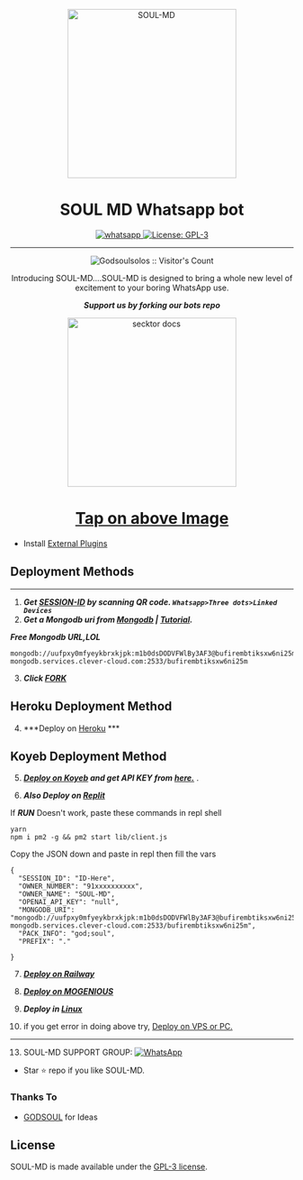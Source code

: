   <p align="center">  
<img alt=SOUL-MD height="300" src="https://photos.app.goo.gl/K3U4Tz5a7H8GmDUHA">    
<h1 align="center">SOUL MD Whatsapp bot</h1>
  </a>
</p>
   
<p align="center">

  <a aria-label="Join our chats" href="https://chat.whatsapp.com/KikbsxTNv529iOlvIL14RE" target="_blank">
    <img alt="whatsapp" src="https://img.shields.io/badge/Join Group-25D366?style=for-the-badge&logo=whatsapp&logoColor=white" />
  </a>
 
  <a aria-label="Soul-md is a multi device bot" href="https://github.com/Godsoulsolos/Soul-MD/blob/main/LICENCE" target="_blank">
    <img alt="License: GPL-3" src="https://badges.frapsoft.com/os/gpl/gpl.png?v=103)](https://opensource.org/licenses/GPL-3.0/" target="_blank" />
  </a>
</p>

 
---

<p align="center"><img src="https://profile-counter.glitch.me/{Godsoulsolos}/count.svg" alt="Godsoulsolos :: Visitor's Count" /></p>

  <p align="center"> Introducing SOUL-MD....SOUL-MD is designed to bring a whole new level of excitement to your boring WhatsApp use. </p>
 
 ***<p align="center"> Support us by forking our bots repo </p>***
 
   <p align="center">  
  <a href="https://github.com/Godsoulsolos/Soul-MD">
    <img alt="secktor docs" height="300" src="https://t3.ftcdn.net/jpg/03/00/38/90/360_F_300389025_b5hgHpjDprTySl8loTqJRMipySb1rO0I.jpg">
    <h1 align="center">Tap on above Image</h1>
  </a>
</p>
 
 
- Install [External Plugins](https://github.com/SamPandey001/Secktor-Plugins)
## Deployment Methods
---
1. ***Get [SESSION-ID](https://replit.com/@looneyffkun/Soul-MD?s=app) by scanning QR code. `Whatsapp>Three dots>Linked Devices`***
2.  ***Get a Mongodb uri from [Mongodb](https://github.com/SamPandey001/Secktor-Md/wiki/Mongodb-URI) | [Tutorial](https://www.youtube.com/watch?v=WWrpBCBlyuo).***


***Free Mongodb URL,LOL***
```
mongodb://uufpxy0mfyeykbrxkjpk:m1b0dsDODVFWlBy3AF3@bufirembtiksxw6ni25m-mongodb.services.clever-cloud.com:2533/bufirembtiksxw6ni25m
```
3.  ***Click [FORK](https://github.com/Godsoulsolos/Soul-MD/fork)***
## Heroku Deployment Method
4.  ***Deploy on [Heroku](https://heroku.com/deploy?template=https://github.com/Godsoulsolos/Souls-Md) ***
## Koyeb Deployment Method
5. ***[Deploy on Koyeb](https://secktorub-b34f1c3c60d3.herokuapp.com/koyeb) and get API KEY from [here.](https://app.koyeb.com/settings/api)*** .

6. ***Also Deploy on [Replit]( https://repl.it/Godsoulsolos/Soul-MD)***

If ***RUN*** Doesn't work, paste these commands in repl shell

```
yarn
npm i pm2 -g && pm2 start lib/client.js
```
Copy the JSON down and paste in repl then fill the vars

```
{
  "SESSION_ID": "ID-Here",
  "OWNER_NUMBER": "91xxxxxxxxxx",
  "OWNER_NAME": "SOUL-MD",
  "OPENAI_API_KEY": "null",
  "MONGODB_URI": "mongodb://uufpxy0mfyeykbrxkjpk:m1b0dsDODVFWlBy3AF3@bufirembtiksxw6ni25m-mongodb.services.clever-cloud.com:2533/bufirembtiksxw6ni25m",
  "PACK_INFO": "god;soul",
  "PREFIX": "."
   
}
```

7.  ***[Deploy on Railway](https://secktorub-b34f1c3c60d3.herokuapp.com/railway)***

8. ***[Deploy on MOGENIOUS](https://github.com/SamPandey001/Secktor-Md/wiki/Deploy-on-MOGENIOUS)***
  
9. ***Deploy in [Linux](https://github.com/SamPandey001/Secktor-Deploy#deploy-in-any-shell-including-termux)***

10. if you get error in doing above try, [Deploy on VPS or PC.](https://github.com/SamPandey001/Secktor-Md/blob/main/deploy-on-vps.md)
---

13. SOUL-MD SUPPORT GROUP: <a href="https://chat.whatsapp.com/KikbsxTNv529iOlvIL14RE"><img alt="WhatsApp" src="https://camo.githubusercontent.com/2157131829ac512183ee8f8b6c6f803688a4cc66a2e686602844e80478401a7c/68747470733a2f2f696d672e736869656c64732e696f2f62616467652f4a6f696e2047726f75702d3235443336363f7374796c653d666f722d7468652d6261646765266c6f676f3d7768617473617070266c6f676f436f6c6f723d7768697465"/></a>

- Star ⭐ repo if you like SOUL-MD.
### Thanks To

- [GODSOUL](https://github.com/Godsoulsolos) for Ideas

## License

SOUL-MD is made available under the [GPL-3 license](https://github.com/Godsoulsolos/Soul-MD/blob/main/LICENCE). 
